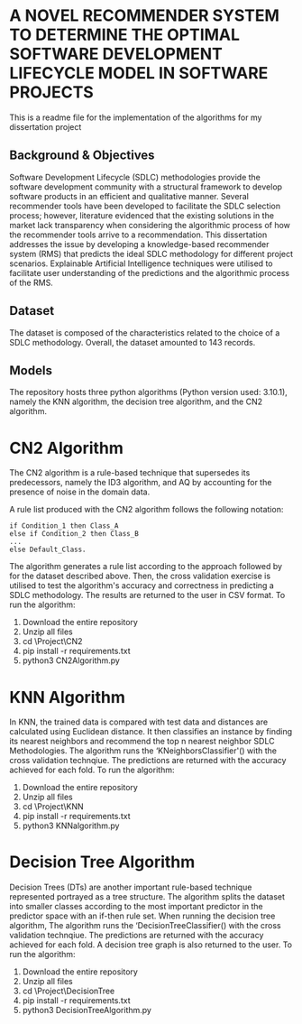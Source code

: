 # A NOVEL RECOMMENDER SYSTEM TO DETERMINE THE OPTIMAL SOFTWARE DEVELOPMENT LIFECYCLE MODEL IN SOFTWARE PROJECTS

This is a readme file for the implementation of the algorithms for my dissertation project

## Background & Objectives

Software Development Lifecycle (SDLC) methodologies provide the software development community with a structural framework to develop software products in an efficient and qualitative manner. Several recommender tools have been developed to facilitate the SDLC selection process; however, literature evidenced that the existing solutions in the market lack transparency when considering the algorithmic process of how the recommender tools arrive to a recommendation. This dissertation addresses the issue by developing a knowledge-based recommender system (RMS) that predicts the ideal SDLC methodology for different project scenarios. Explainable Artificial Intelligence techniques were utilised to facilitate user understanding of the predictions and the algorithmic process of the RMS.

## Dataset

The dataset is composed of the characteristics related to the choice of a SDLC methodology. Overall, the dataset amounted to 143 records.

## Models

The repository hosts three python algorithms (Python version used: 3.10.1), namely the KNN algorithm, the decision tree algorithm, and the CN2 algorithm.

# CN2 Algorithm

The CN2 algorithm is a rule-based technique that supersedes its predecessors, namely the ID3 algorithm, and AQ by accounting for the presence of noise in the domain data.

A rule list produced with the CN2 algorithm follows the following notation:

    if Condition_1 then Class_A
    else if Condition_2 then Class_B
    ...
    else Default_Class.

The algorithm generates a rule list according to the approach followed by for the dataset described above. Then, the cross validation exercise is utilised to test the algorithm's accuracy and correctness in predicting a SDLC methodology. The results are returned to the user in CSV format. To run the algorithm:

1. Download the entire repository
2. Unzip all files
3. cd \Project\CN2
4. pip install -r requirements.txt
5. python3 CN2Algorithm.py

# KNN Algorithm

In KNN, the trained data is compared with test data and distances are calculated using Euclidean distance. It then classifies an instance by finding its nearest neighbors and recommend the top n nearest neighbor SDLC Methodologies. The algorithm runs the ‘KNeighborsClassifier'() with the cross validation technqiue. The predictions are returned with the accuracy achieved for each fold. To run the algorithm:

1. Download the entire repository
2. Unzip all files
3. cd \Project\KNN
4. pip install -r requirements.txt
5. python3 KNNalgorithm.py

# Decision Tree Algorithm

Decision Trees (DTs) are another important rule-based technique represented portrayed as a tree structure. The algorithm splits the dataset into smaller classes according to the most important predictor in the predictor space with an if-then rule set. When running the decision tree algorithm, The algorithm runs the ‘DecisionTreeClassifier() with the cross validation technqiue. The predictions are returned with the accuracy achieved for each fold. A decision tree graph is also returned to the user. To run the algorithm:

1. Download the entire repository
2. Unzip all files
3. cd \Project\DecisionTree
4. pip install -r requirements.txt
5. python3 DecisionTreeAlgorithm.py
